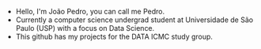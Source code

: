 - Hello, I'm João Pedro, you can call me Pedro.
- Currently a computer science undergrad student at Universidade de São Paulo (USP) with a focus on Data Science.
- This github has my projects for the DATA ICMC study group.
